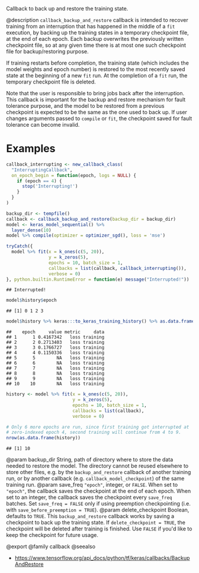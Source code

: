 Callback to back up and restore the training state.

@description
`callback_backup_and_restore` callback is intended to recover training from an
interruption that has happened in the middle of a `fit` execution, by
backing up the training states in a temporary checkpoint file, at the end of
each epoch. Each backup overwrites the previously written checkpoint file,
so at any given time there is at most one such checkpoint file for
backup/restoring purpose.

If training restarts before completion, the training state (which includes
the model weights and epoch number) is restored to the most recently saved
state at the beginning of a new `fit` run. At the completion of a
`fit` run, the temporary checkpoint file is deleted.

Note that the user is responsible to bring jobs back after the interruption.
This callback is important for the backup and restore mechanism for fault
tolerance purpose, and the model to be restored from a previous checkpoint
is expected to be the same as the one used to back up. If user changes
arguments passed to `compile` or `fit`, the checkpoint saved for fault tolerance
can become invalid.

# Examples



```r
callback_interrupting <- new_callback_class(
  "InterruptingCallback",
  on_epoch_begin = function(epoch, logs = NULL) {
    if (epoch == 4) {
      stop('Interrupting!')
    }
  }
)

backup_dir <- tempfile()
callback <- callback_backup_and_restore(backup_dir = backup_dir)
model <- keras_model_sequential() %>%
  layer_dense(10)
model %>% compile(optimizer = optimizer_sgd(), loss = 'mse')

tryCatch({
  model %>% fit(x = k_ones(c(5, 20)),
                y = k_zeros(5),
                epochs = 10, batch_size = 1,
                callbacks = list(callback, callback_interrupting()),
                verbose = 0)
}, python.builtin.RuntimeError = function(e) message("Interrupted!"))
```

```
## Interrupted!
```

```r
model$history$epoch
```

```
## [1] 0 1 2 3
```

```r
model$history %>% keras:::to_keras_training_history() %>% as.data.frame() %>% print()
```

```
##    epoch     value metric     data
## 1      1 0.4167342   loss training
## 2      2 0.2713403   loss training
## 3      3 0.1766727   loss training
## 4      4 0.1150336   loss training
## 5      5        NA   loss training
## 6      6        NA   loss training
## 7      7        NA   loss training
## 8      8        NA   loss training
## 9      9        NA   loss training
## 10    10        NA   loss training
```

```r
history <- model %>% fit(x = k_ones(c(5, 20)),
                         y = k_zeros(5),
                         epochs = 10, batch_size = 1,
                         callbacks = list(callback),
                         verbose = 0)

# Only 6 more epochs are run, since first training got interrupted at
# zero-indexed epoch 4, second training will continue from 4 to 9.
nrow(as.data.frame(history))
```

```
## [1] 10
```

@param backup_dir String, path of directory where to store the data
    needed to restore the model. The directory
    cannot be reused elsewhere to store other files, e.g. by the
    `backup_and_restore` callback of another training run,
    or by another callback (e.g. `callback_model_checkpoint`)
    of the same training run.
@param save_freq `"epoch"`, integer, or `FALSE`. When set to `"epoch"`,
  the callback saves the checkpoint at the end of each epoch.
  When set to an integer, the callback saves the checkpoint every
  `save_freq` batches. Set `save_freq = FALSE` only if using
  preemption checkpointing (i.e. with `save_before_preemption = TRUE`).
@param delete_checkpoint Boolean, defaults to `TRUE`. This `backup_and_restore`
  callback works by saving a checkpoint to back up the training state.
  If `delete_checkpoint = TRUE`, the checkpoint will be deleted after
  training is finished. Use `FALSE` if you'd like to keep the checkpoint
  for future usage.

@export
@family callback
@seealso
+ <https://www.tensorflow.org/api_docs/python/tf/keras/callbacks/BackupAndRestore>
